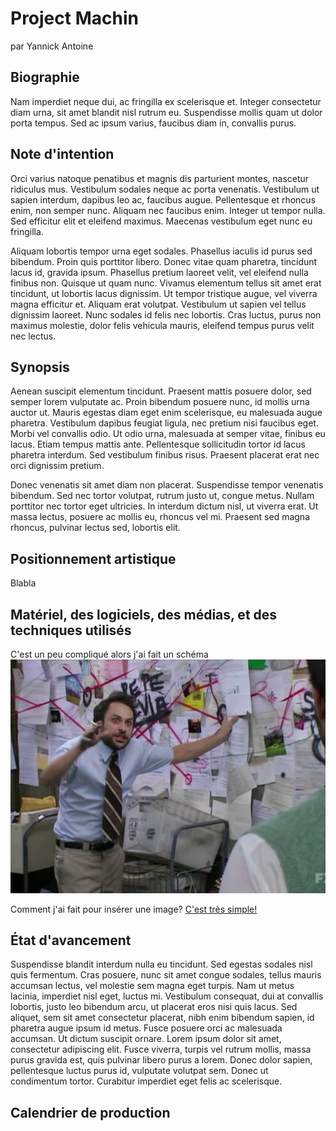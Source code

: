 # Project Machin
par Yannick Antoine

## Biographie
Nam imperdiet neque dui, ac fringilla ex scelerisque et. Integer consectetur diam urna, sit amet blandit nisl rutrum eu. Suspendisse mollis quam ut dolor porta tempus. Sed ac ipsum varius, faucibus diam in, convallis purus.

## Note d'intention
Orci varius natoque penatibus et magnis dis parturient montes, nascetur ridiculus mus. Vestibulum sodales neque ac porta venenatis. Vestibulum ut sapien interdum, dapibus leo ac, faucibus augue. Pellentesque et rhoncus enim, non semper nunc. Aliquam nec faucibus enim. Integer ut tempor nulla. Sed efficitur elit et eleifend maximus. Maecenas vestibulum eget nunc eu fringilla.

Aliquam lobortis tempor urna eget sodales. Phasellus iaculis id purus sed bibendum. Proin quis porttitor libero. Donec vitae quam pharetra, tincidunt lacus id, gravida ipsum. Phasellus pretium laoreet velit, vel eleifend nulla finibus non. Quisque ut quam nunc. Vivamus elementum tellus sit amet erat tincidunt, ut lobortis lacus dignissim. Ut tempor tristique augue, vel viverra magna efficitur et. Aliquam erat volutpat. Vestibulum ut sapien vel tellus dignissim laoreet. Nunc sodales id felis nec lobortis. Cras luctus, purus non maximus molestie, dolor felis vehicula mauris, eleifend tempus purus velit nec lectus.

## Synopsis
Aenean suscipit elementum tincidunt. Praesent mattis posuere dolor, sed semper lorem vulputate ac. Proin bibendum posuere nunc, id mollis urna auctor ut. Mauris egestas diam eget enim scelerisque, eu malesuada augue pharetra. Vestibulum dapibus feugiat ligula, nec pretium nisi faucibus eget. Morbi vel convallis odio. Ut odio urna, malesuada at semper vitae, finibus eu lacus. Etiam tempus mattis ante. Pellentesque sollicitudin tortor id lacus pharetra interdum. Sed vestibulum finibus risus. Praesent placerat erat nec orci dignissim pretium.

Donec venenatis sit amet diam non placerat. Suspendisse tempor venenatis bibendum. Sed nec tortor volutpat, rutrum justo ut, congue metus. Nullam porttitor nec tortor eget ultricies. In interdum dictum nisl, ut viverra erat. Ut massa lectus, posuere ac mollis eu, rhoncus vel mi. Praesent sed magna rhoncus, pulvinar lectus sed, lobortis elit.

## Positionnement artistique
Blabla

## Matériel, des logiciels, des médias, et des techniques utilisés
C'est un peu compliqué alors j'ai fait un schéma
![](img/tech_graphique.jpg)

Comment j'ai fait pour insérer une image? [C'est très simple!](https://github.com/stluc-an/Ephemere-furtif/blob/master/markdown-images.md)

## État d'avancement
Suspendisse blandit interdum nulla eu tincidunt. Sed egestas sodales nisl quis fermentum. Cras posuere, nunc sit amet congue sodales, tellus mauris accumsan lectus, vel molestie sem magna eget turpis. Nam ut metus lacinia, imperdiet nisl eget, luctus mi. Vestibulum consequat, dui at convallis lobortis, justo leo bibendum arcu, ut placerat eros nisi quis lacus. 
Sed aliquet, sem sit amet consectetur placerat, nibh enim bibendum sapien, id pharetra augue ipsum id metus. Fusce posuere orci ac malesuada accumsan. 
Ut dictum suscipit ornare. Lorem ipsum dolor sit amet, consectetur adipiscing elit. Fusce viverra, turpis vel rutrum mollis, massa purus gravida est, quis pulvinar libero purus a lorem. Donec dolor sapien, pellentesque luctus purus id, vulputate volutpat sem. 
Donec ut condimentum tortor. Curabitur imperdiet eget felis ac scelerisque.

## Calendrier de production
